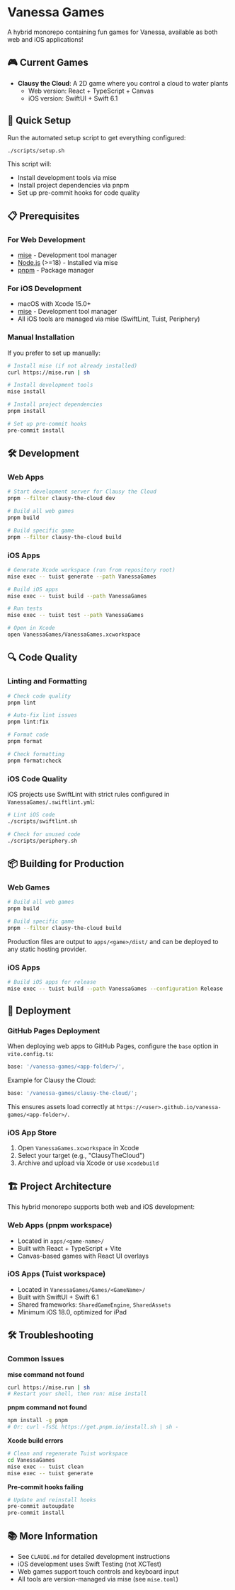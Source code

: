 # Vanessa Games

A hybrid monorepo containing fun games for Vanessa, available as both web and iOS applications!

## 🎮 Current Games

- **Clausy the Cloud**: A 2D game where you control a cloud to water plants
  - Web version: React + TypeScript + Canvas
  - iOS version: SwiftUI + Swift 6.1

## 🚀 Quick Setup

Run the automated setup script to get everything configured:

```bash
./scripts/setup.sh
```

This script will:

- Install development tools via mise
- Install project dependencies via pnpm
- Set up pre-commit hooks for code quality

## 📋 Prerequisites

### For Web Development

- [mise](https://mise.jdx.dev/) - Development tool manager
- [Node.js](https://nodejs.org/) (>=18) - Installed via mise
- [pnpm](https://pnpm.io/) - Package manager

### For iOS Development

- macOS with Xcode 15.0+
- [mise](https://mise.jdx.dev/) - Development tool manager
- All iOS tools are managed via mise (SwiftLint, Tuist, Periphery)

### Manual Installation

If you prefer to set up manually:

```bash
# Install mise (if not already installed)
curl https://mise.run | sh

# Install development tools
mise install

# Install project dependencies
pnpm install

# Set up pre-commit hooks
pre-commit install
```

## 🛠️ Development

### Web Apps

```bash
# Start development server for Clausy the Cloud
pnpm --filter clausy-the-cloud dev

# Build all web games
pnpm build

# Build specific game
pnpm --filter clausy-the-cloud build
```

### iOS Apps

```bash
# Generate Xcode workspace (run from repository root)
mise exec -- tuist generate --path VanessaGames

# Build iOS apps
mise exec -- tuist build --path VanessaGames

# Run tests
mise exec -- tuist test --path VanessaGames

# Open in Xcode
open VanessaGames/VanessaGames.xcworkspace
```

## 🔍 Code Quality

### Linting and Formatting

```bash
# Check code quality
pnpm lint

# Auto-fix lint issues
pnpm lint:fix

# Format code
pnpm format

# Check formatting
pnpm format:check
```

### iOS Code Quality

iOS projects use SwiftLint with strict rules configured in `VanessaGames/.swiftlint.yml`:

```bash
# Lint iOS code
./scripts/swiftlint.sh

# Check for unused code
./scripts/periphery.sh
```

## 📦 Building for Production

### Web Games

```bash
# Build all web games
pnpm build

# Build specific game
pnpm --filter clausy-the-cloud build
```

Production files are output to `apps/<game>/dist/` and can be deployed to any static hosting provider.

### iOS Apps

```bash
# Build iOS apps for release
mise exec -- tuist build --path VanessaGames --configuration Release
```

## 🚀 Deployment

### GitHub Pages Deployment

When deploying web apps to GitHub Pages, configure the `base` option in `vite.config.ts`:

```typescript
base: '/vanessa-games/<app-folder>/',
```

Example for Clausy the Cloud:

```typescript
base: '/vanessa-games/clausy-the-cloud/';
```

This ensures assets load correctly at `https://<user>.github.io/vanessa-games/<app-folder>/`.

### iOS App Store

1. Open `VanessaGames.xcworkspace` in Xcode
2. Select your target (e.g., "ClausyTheCloud")
3. Archive and upload via Xcode or use `xcodebuild`

## 🏗️ Project Architecture

This hybrid monorepo supports both web and iOS development:

### Web Apps (pnpm workspace)

- Located in `apps/<game-name>/`
- Built with React + TypeScript + Vite
- Canvas-based games with React UI overlays

### iOS Apps (Tuist workspace)

- Located in `VanessaGames/Games/<GameName>/`
- Built with SwiftUI + Swift 6.1
- Shared frameworks: `SharedGameEngine`, `SharedAssets`
- Minimum iOS 18.0, optimized for iPad

## 🛠️ Troubleshooting

### Common Issues

**mise command not found**

```bash
curl https://mise.run | sh
# Restart your shell, then run: mise install
```

**pnpm command not found**

```bash
npm install -g pnpm
# Or: curl -fsSL https://get.pnpm.io/install.sh | sh -
```

**Xcode build errors**

```bash
# Clean and regenerate Tuist workspace
cd VanessaGames
mise exec -- tuist clean
mise exec -- tuist generate
```

**Pre-commit hooks failing**

```bash
# Update and reinstall hooks
pre-commit autoupdate
pre-commit install
```

## 📚 More Information

- See `CLAUDE.md` for detailed development instructions
- iOS development uses Swift Testing (not XCTest)
- Web games support touch controls and keyboard input
- All tools are version-managed via mise (see `mise.toml`)
